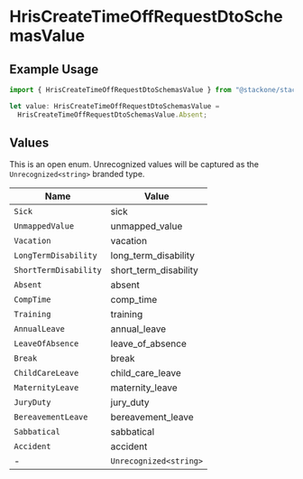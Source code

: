 # HrisCreateTimeOffRequestDtoSchemasValue

## Example Usage

```typescript
import { HrisCreateTimeOffRequestDtoSchemasValue } from "@stackone/stackone-client-ts/sdk/models/shared";

let value: HrisCreateTimeOffRequestDtoSchemasValue =
  HrisCreateTimeOffRequestDtoSchemasValue.Absent;
```

## Values

This is an open enum. Unrecognized values will be captured as the `Unrecognized<string>` branded type.

| Name                   | Value                  |
| ---------------------- | ---------------------- |
| `Sick`                 | sick                   |
| `UnmappedValue`        | unmapped_value         |
| `Vacation`             | vacation               |
| `LongTermDisability`   | long_term_disability   |
| `ShortTermDisability`  | short_term_disability  |
| `Absent`               | absent                 |
| `CompTime`             | comp_time              |
| `Training`             | training               |
| `AnnualLeave`          | annual_leave           |
| `LeaveOfAbsence`       | leave_of_absence       |
| `Break`                | break                  |
| `ChildCareLeave`       | child_care_leave       |
| `MaternityLeave`       | maternity_leave        |
| `JuryDuty`             | jury_duty              |
| `BereavementLeave`     | bereavement_leave      |
| `Sabbatical`           | sabbatical             |
| `Accident`             | accident               |
| -                      | `Unrecognized<string>` |